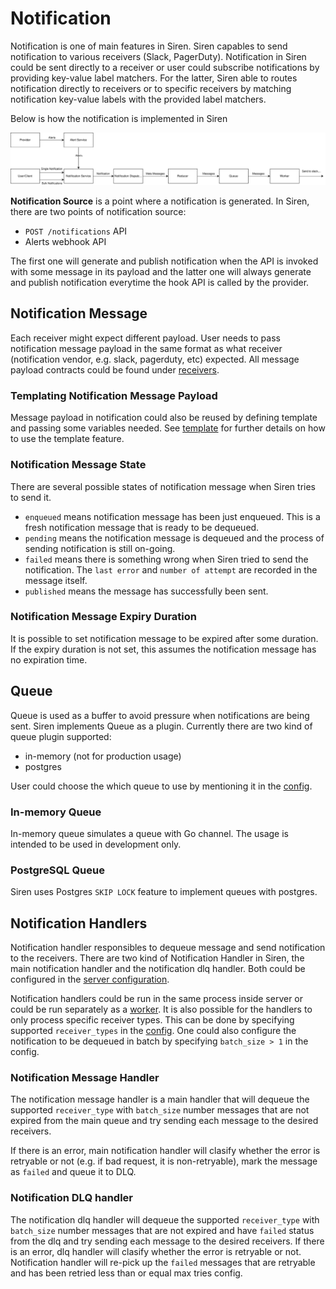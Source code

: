 # Notification

Notification is one of main features in Siren. Siren capables to send notification to various receivers (Slack, PagerDuty). Notification in Siren could be sent directly to a receiver or user could subscribe notifications by providing key-value label matchers. For the latter, Siren able to routes notification directly to receivers or to specific receivers by matching notification key-value labels with the provided label matchers.

Below is how the notification is implemented in Siren

![Notification in Siren](../../static/img/siren_notification.svg)

**Notification Source** is a point where a notification is generated. In Siren, there are two points of notification source: 
- `POST /notifications` API
- Alerts webhook API

The first one will generate and publish notification when the API is invoked with some message in its payload and the latter one will always generate and publish notification everytime the hook API is called by the provider.

## Notification Message

Each receiver might expect different payload. User needs to pass notification message payload in the same format as what receiver (notification vendor, e.g. slack, pagerduty, etc) expected. All message payload contracts could be found under [receivers](../receivers/slack.md).

### Templating Notification Message Payload

Message payload in notification could also be reused by defining template and passing some variables needed. See [template](../guides/template.md) for further details on how to use the template feature.

### Notification Message State

There are several possible states of notification message when Siren tries to send it.

- `enqueued` means notification message has been just enqueued. This is a fresh notification message that is ready to be dequeued.
- `pending` means the notification message is dequeued and the process of sending notification is still on-going.
- `failed` means there is something wrong when Siren tried to send the notification. The `last error` and `number of attempt` are recorded in the message itself.
- `published` means the message has successfully been sent.

### Notification Message Expiry Duration

It is possible to set notification message to be expired after some duration. If the expiry duration is not set, this assumes the notification message has no expiration time.


## Queue

Queue is used as a buffer to avoid pressure when notifications are being sent. Siren implements Queue as a plugin. Currently there are two kind of queue plugin supported: 
- in-memory (not for production usage)
- postgres

User could choose the which queue to use by mentioning it in the [config](../reference/server_configuration.md).

### In-memory Queue

In-memory queue simulates a queue with Go channel. The usage is intended to be used in development only.

### PostgreSQL Queue

Siren uses Postgres `SKIP LOCK` feature to implement queues with postgres.

## Notification Handlers

Notification handler responsibles to dequeue message and send notification to the receivers. There are two kind of Notification Handler in Siren, the main notification handler and the notification dlq handler. Both could be configured in the [server configuration](../reference/server_configuration.md).

Notification handlers could be run in the same process inside server or could be run separately as a [worker](../guides/workers.md). It is also possible for the handlers to only process specific receiver types. This can be done by specifying supported `receiver_types` in the [config](../reference/server_configuration.md). One could also configure the notification to be dequeued in batch by specifying `batch_size > 1` in the config.

### Notification Message Handler

The notification message handler is a main handler that will dequeue the supported `receiver_type` with `batch_size` number messages that are not expired from the main queue and try sending each message to the desired receivers. 

If there is an error, main notification handler will clasify whether the error is retryable or not (e.g. if bad request, it is non-retryable), mark the message as `failed` and queue it to DLQ.

### Notification DLQ handler

The notification dlq handler will dequeue the supported `receiver_type` with `batch_size` number messages that are not expired and have `failed` status from the dlq and try sending each message to the desired receivers. If there is an error, dlq handler will clasify whether the error is retryable or not. Notification handler will re-pick up the `failed` messages that are retryable and has been retried less than or equal max tries config.
